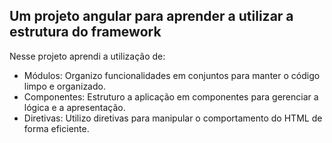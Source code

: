 ## Um projeto angular para aprender a utilizar a estrutura do framework

Nesse projeto aprendi a utilização de:

- Módulos: Organizo funcionalidades em conjuntos para manter o código limpo e organizado.
- Componentes: Estruturo a aplicação em componentes para gerenciar a lógica e a apresentação.
- Diretivas: Utilizo diretivas para manipular o comportamento do HTML de forma eficiente.

